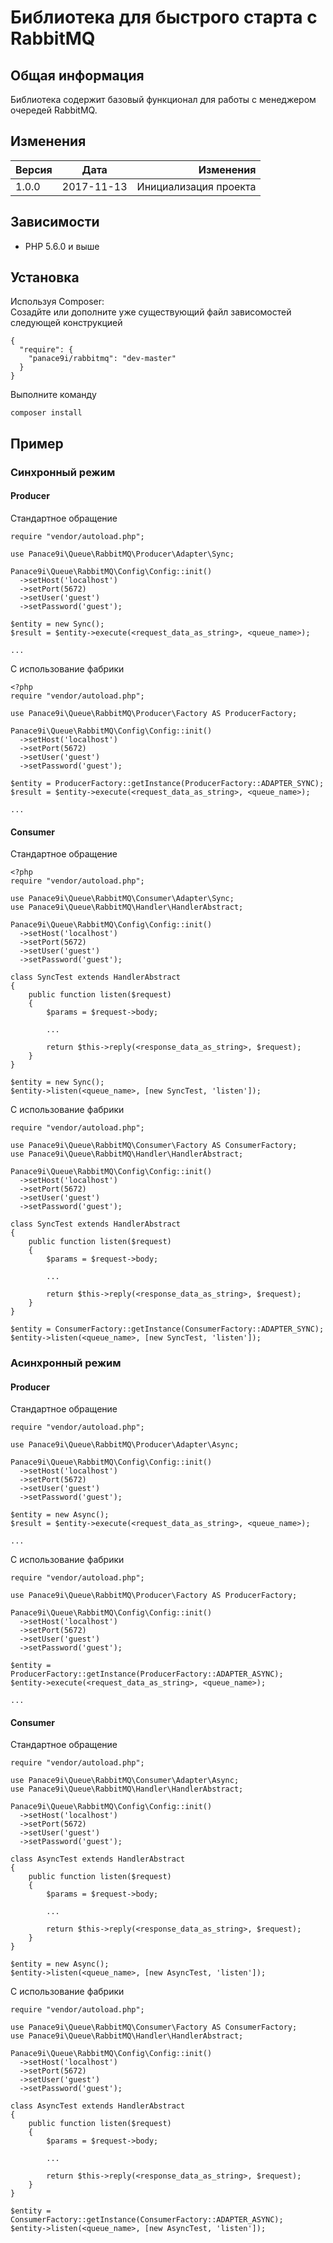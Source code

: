 # Библиотека для быстрого старта с RabbitMQ 

## Общая информация
Библиотека содержит базовый функционал для работы с менеджером очередей RabbitMQ. <br/>

## Изменения
| Версия   |      Дата     |  Изменения |
|----------|:-------------:|------:|
| 1.0.0 |  2017-11-13 | Инициализация проекта |


## Зависимости
- PHP 5.6.0 и выше


## Установка
Используя Composer:<br/>
Созадйте или дополните уже существующий файл зависомостей следующей конструкцией

```
{
  "require": {
    "panace9i/rabbitmq": "dev-master"
  }
}
```
Выполните команду
```
composer install
```

## Пример

### Синхронный режим

#### Producer

Стандартное обращение
```
require "vendor/autoload.php";

use Panace9i\Queue\RabbitMQ\Producer\Adapter\Sync;

Panace9i\Queue\RabbitMQ\Config\Config::init()
  ->setHost('localhost')
  ->setPort(5672)
  ->setUser('guest')
  ->setPassword('guest');

$entity = new Sync();
$result = $entity->execute(<request_data_as_string>, <queue_name>);

...
```

С использование фабрики
```
<?php
require "vendor/autoload.php";

use Panace9i\Queue\RabbitMQ\Producer\Factory AS ProducerFactory;

Panace9i\Queue\RabbitMQ\Config\Config::init()
  ->setHost('localhost')
  ->setPort(5672)
  ->setUser('guest')
  ->setPassword('guest');

$entity = ProducerFactory::getInstance(ProducerFactory::ADAPTER_SYNC);
$result = $entity->execute(<request_data_as_string>, <queue_name>);

...
```

#### Consumer

Стандартное обращение
```
<?php
require "vendor/autoload.php";

use Panace9i\Queue\RabbitMQ\Consumer\Adapter\Sync;
use Panace9i\Queue\RabbitMQ\Handler\HandlerAbstract;

Panace9i\Queue\RabbitMQ\Config\Config::init()
  ->setHost('localhost')
  ->setPort(5672)
  ->setUser('guest')
  ->setPassword('guest');

class SyncTest extends HandlerAbstract
{
    public function listen($request)
    {
        $params = $request->body;

        ...

        return $this->reply(<response_data_as_string>, $request);
    }
}

$entity = new Sync();
$entity->listen(<queue_name>, [new SyncTest, 'listen']);
```

С использование фабрики
```
require "vendor/autoload.php";

use Panace9i\Queue\RabbitMQ\Consumer\Factory AS ConsumerFactory;
use Panace9i\Queue\RabbitMQ\Handler\HandlerAbstract;

Panace9i\Queue\RabbitMQ\Config\Config::init()
  ->setHost('localhost')
  ->setPort(5672)
  ->setUser('guest')
  ->setPassword('guest');

class SyncTest extends HandlerAbstract
{
    public function listen($request)
    {
        $params = $request->body;

        ...

        return $this->reply(<response_data_as_string>, $request);
    }
}

$entity = ConsumerFactory::getInstance(ConsumerFactory::ADAPTER_SYNC);
$entity->listen(<queue_name>, [new SyncTest, 'listen']);
```


### Асинхронный режим

#### Producer

Стандартное обращение
```
require "vendor/autoload.php";

use Panace9i\Queue\RabbitMQ\Producer\Adapter\Async;

Panace9i\Queue\RabbitMQ\Config\Config::init()
  ->setHost('localhost')
  ->setPort(5672)
  ->setUser('guest')
  ->setPassword('guest');

$entity = new Async();
$result = $entity->execute(<request_data_as_string>, <queue_name>);

...
```

С использование фабрики
```
require "vendor/autoload.php";

use Panace9i\Queue\RabbitMQ\Producer\Factory AS ProducerFactory;

Panace9i\Queue\RabbitMQ\Config\Config::init()
  ->setHost('localhost')
  ->setPort(5672)
  ->setUser('guest')
  ->setPassword('guest');

$entity = ProducerFactory::getInstance(ProducerFactory::ADAPTER_ASYNC);
$entity->execute(<request_data_as_string>, <queue_name>);

...
```

#### Consumer

Стандартное обращение
```
require "vendor/autoload.php";

use Panace9i\Queue\RabbitMQ\Consumer\Adapter\Async;
use Panace9i\Queue\RabbitMQ\Handler\HandlerAbstract;

Panace9i\Queue\RabbitMQ\Config\Config::init()
  ->setHost('localhost')
  ->setPort(5672)
  ->setUser('guest')
  ->setPassword('guest');

class AsyncTest extends HandlerAbstract
{
    public function listen($request)
    {
        $params = $request->body;

        ...

        return $this->reply(<response_data_as_string>, $request);
    }
}

$entity = new Async();
$entity->listen(<queue_name>, [new AsyncTest, 'listen']);
```

С использование фабрики
```
require "vendor/autoload.php";

use Panace9i\Queue\RabbitMQ\Consumer\Factory AS ConsumerFactory;
use Panace9i\Queue\RabbitMQ\Handler\HandlerAbstract;

Panace9i\Queue\RabbitMQ\Config\Config::init()
  ->setHost('localhost')
  ->setPort(5672)
  ->setUser('guest')
  ->setPassword('guest');

class AsyncTest extends HandlerAbstract
{
    public function listen($request)
    {
        $params = $request->body;

        ...

        return $this->reply(<response_data_as_string>, $request);
    }
}

$entity = ConsumerFactory::getInstance(ConsumerFactory::ADAPTER_ASYNC);
$entity->listen(<queue_name>, [new AsyncTest, 'listen']);
```
